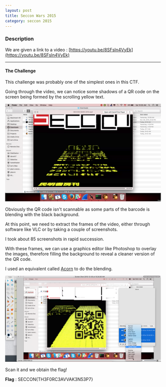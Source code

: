 ```yaml
---
layout: post
title: Seccon Wars 2015
category: seccon 2015
---
```


### Description
We are given a link to a video : [https://youtu.be/8SFsln4VyEk](https://youtu.be/8SFsln4VyEk)

---

#### The Challenge

This challenge was probably one of the simplest ones in this CTF.

Going through the video, we can notice some shadows of a QR code on the screen
being formed by the scrolling yellow text.


![shadows](/assets/img/seccon-2015/qrcode.png "shadows")

Obviously the QR code isn't scannable as some parts of the
barcode is blending with the black background.

At this point, we need to extract the frames of the video, either through
software like VLC or by taking a couple of screenshots.

I took about 85 screenshots in rapid succession.

With these frames, we can use a graphics editor like Photoshop to overlay the images,
therefore filling the background to reveal a cleaner version of the QR code.

I used an equivalent called [Acorn](http://flyingmeat.com/acorn/) to do the blending.

![blend](/assets/img/seccon-2015/blend.png "blend")

Scan it and we obtain the flag!

**Flag** : SECCON{TH3F0RC3AVVAK3N53P7}

